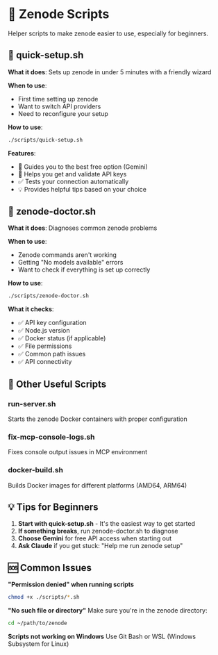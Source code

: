 # 📜 Zenode Scripts

Helper scripts to make zenode easier to use, especially for beginners.

## 🚀 quick-setup.sh

**What it does**: Sets up zenode in under 5 minutes with a friendly wizard

**When to use**: 
- First time setting up zenode
- Want to switch API providers
- Need to reconfigure your setup

**How to use**:
```bash
./scripts/quick-setup.sh
```

**Features**:
- 🎯 Guides you to the best free option (Gemini)
- 🔑 Helps you get and validate API keys
- ✅ Tests your connection automatically
- 💡 Provides helpful tips based on your choice

## 🏥 zenode-doctor.sh

**What it does**: Diagnoses common zenode problems

**When to use**:
- Zenode commands aren't working
- Getting "No models available" errors
- Want to check if everything is set up correctly

**How to use**:
```bash
./scripts/zenode-doctor.sh
```

**What it checks**:
- ✅ API key configuration
- ✅ Node.js version
- ✅ Docker status (if applicable)
- ✅ File permissions
- ✅ Common path issues
- ✅ API connectivity

## 🔧 Other Useful Scripts

### run-server.sh
Starts the zenode Docker containers with proper configuration

### fix-mcp-console-logs.sh
Fixes console output issues in MCP environment

### docker-build.sh
Builds Docker images for different platforms (AMD64, ARM64)

## 💡 Tips for Beginners

1. **Start with quick-setup.sh** - It's the easiest way to get started
2. **If something breaks**, run zenode-doctor.sh to diagnose
3. **Choose Gemini** for free API access when starting out
4. **Ask Claude** if you get stuck: "Help me run zenode setup"

## 🆘 Common Issues

**"Permission denied" when running scripts**
```bash
chmod +x ./scripts/*.sh
```

**"No such file or directory"**
Make sure you're in the zenode directory:
```bash
cd ~/path/to/zenode
```

**Scripts not working on Windows**
Use Git Bash or WSL (Windows Subsystem for Linux)